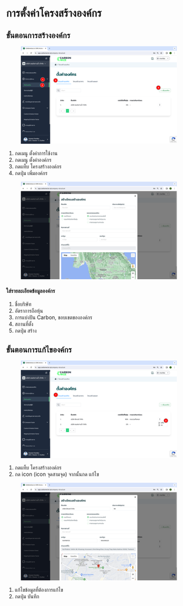 # การตั้งค่าโครงสร้างองค์กร

## **ขั้นตอนการสร้างองค์กร**

<figure><img src="../../../.gitbook/assets/image (2) (1).png" alt=""><figcaption></figcaption></figure>

1. กดเมนู ตั้งค่าการใช้งาน
2. กดเมนู ตั้งค่าองค์กร
3. กดแท็บ โครงสร้างองค์กร
4. กดปุ่ม เพิ่มองค์กร



<figure><img src="../../../.gitbook/assets/Screenshot 2566-11-01 at 15.38.48.png" alt=""><figcaption></figcaption></figure>

#### ใส่รายละเอียดข้อมูลองค์กร

1. ชื่อบริษัท
2. อัตราการถือหุ้น
3. การแบ่งปัน Carbon, ขอบเขตขององค์กร
4. สถานที่ตั้ง
5. กดปุ่ม สร้าง

## **ขั้นตอนการแก้ไของค์กร**

<figure><img src="../../../.gitbook/assets/image (7) (1).png" alt=""><figcaption></figcaption></figure>

1. กดแท็บ โครงสร้างองค์กร
2. กด icon (icon จุดสามจุด) จากนั้นกด แก้ไข



<figure><img src="../../../.gitbook/assets/Screenshot 2566-11-01 at 15.41.39.png" alt=""><figcaption></figcaption></figure>

1. แก้ไขข้อมูลที่ต้องการแก้ไข
2. กดปุ่ม บันทึก
